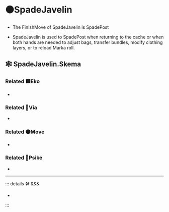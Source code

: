 # 🟠<move>SpadeJavelin</move>

- The FinishMove of SpadeJavelin is SpadePost

- SpadeJavelin is used to SpadePost when returning to the cache or when both hands are needed to adjust bags, transfer bundles, modify clothing layers, or to reload Marka roll.

## 🕸 SpadeJavelin.Skema

### Related 🟩<eko>Eko</eko>

-

### Related 🔻<via>Via</via>

-

### Related 🟠<move>Move</move>

-

### Related 💜<psike>Psike</psike>

-

---

<!-- =================================================== -->
<!-- =================================================== -->
<!-- =================================================== -->
<!-- =================================================== -->
<!-- =================================================== -->
::: details 🛠 <dev>&&&</dev>

-

:::
